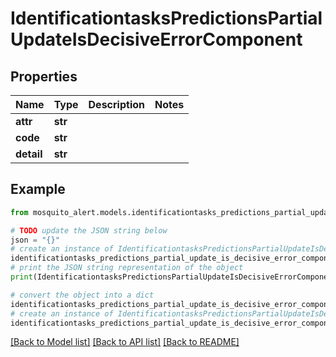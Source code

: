 # IdentificationtasksPredictionsPartialUpdateIsDecisiveErrorComponent


## Properties

Name | Type | Description | Notes
------------ | ------------- | ------------- | -------------
**attr** | **str** |  | 
**code** | **str** |  | 
**detail** | **str** |  | 

## Example

```python
from mosquito_alert.models.identificationtasks_predictions_partial_update_is_decisive_error_component import IdentificationtasksPredictionsPartialUpdateIsDecisiveErrorComponent

# TODO update the JSON string below
json = "{}"
# create an instance of IdentificationtasksPredictionsPartialUpdateIsDecisiveErrorComponent from a JSON string
identificationtasks_predictions_partial_update_is_decisive_error_component_instance = IdentificationtasksPredictionsPartialUpdateIsDecisiveErrorComponent.from_json(json)
# print the JSON string representation of the object
print(IdentificationtasksPredictionsPartialUpdateIsDecisiveErrorComponent.to_json())

# convert the object into a dict
identificationtasks_predictions_partial_update_is_decisive_error_component_dict = identificationtasks_predictions_partial_update_is_decisive_error_component_instance.to_dict()
# create an instance of IdentificationtasksPredictionsPartialUpdateIsDecisiveErrorComponent from a dict
identificationtasks_predictions_partial_update_is_decisive_error_component_from_dict = IdentificationtasksPredictionsPartialUpdateIsDecisiveErrorComponent.from_dict(identificationtasks_predictions_partial_update_is_decisive_error_component_dict)
```
[[Back to Model list]](../README.md#documentation-for-models) [[Back to API list]](../README.md#documentation-for-api-endpoints) [[Back to README]](../README.md)


